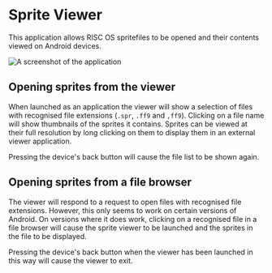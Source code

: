 Sprite Viewer
=============

This application allows RISC OS spritefiles to be opened and their contents
viewed on Android devices.

![A screenshot of the application](SpriteViewer.png)

Opening sprites from the viewer
-------------------------------

When launched as an application the viewer will show a selection of files with
recognised file extensions (`.spr`, `.ff9` and `,ff9`). Clicking on a file name
will show thumbnails of the sprites it contains. Sprites can be viewed at their
full resolution by long clicking on them to display them in an external viewer
application.

Pressing the device's back button will cause the file list to be shown again.

Opening sprites from a file browser
-----------------------------------

The viewer will respond to a request to open files with recognised file
extensions. However, this only seems to work on certain versions of Android.
On versions where it does work, clicking on a recognised file in a file
browser will cause the sprite viewer to be launched and the sprites in the
file to be displayed.

Pressing the device's back button when the viewer has been launched in this way
will cause the viewer to exit.
